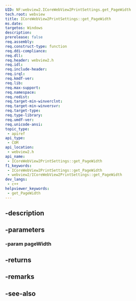 ```yaml
---
UID: NF:webview2.ICoreWebView2PrintSettings.get_PageWidth
tech.root: webview
title: ICoreWebView2PrintSettings::get_PageWidth
ms.date: 
targetos: Windows
description: 
prerelease: false
req.assembly: 
req.construct-type: function
req.ddi-compliance: 
req.dll: 
req.header: webview2.h
req.idl: 
req.include-header: 
req.irql: 
req.kmdf-ver: 
req.lib: 
req.max-support: 
req.namespace: 
req.redist: 
req.target-min-winverclnt: 
req.target-min-winversvr: 
req.target-type: 
req.type-library: 
req.umdf-ver: 
req.unicode-ansi: 
topic_type:
 - apiref
api_type:
 - COM
api_location:
 - webview2.h
api_name:
 - ICoreWebView2PrintSettings::get_PageWidth
f1_keywords:
 - ICoreWebView2PrintSettings::get_PageWidth
 - webview2/ICoreWebView2PrintSettings::get_PageWidth
dev_langs:
 - c++
helpviewer_keywords:
 - get_PageWidth
---
```


## -description

## -parameters

### -param pageWidth

## -returns

## -remarks

## -see-also


